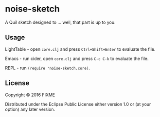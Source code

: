 # noise-sketch

A Quil sketch designed to ... well, that part is up to you.

## Usage

LightTable - open `core.clj` and press `Ctrl+Shift+Enter` to evaluate the file.

Emacs - run cider, open `core.clj` and press `C-c C-k` to evaluate the file.

REPL - run `(require 'noise-sketch.core)`.

## License

Copyright © 2016 FIXME

Distributed under the Eclipse Public License either version 1.0 or (at
your option) any later version.
